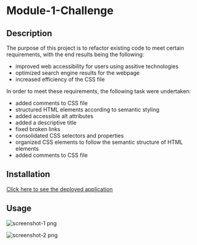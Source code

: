 # Module-1-Challenge

## Description

The purpose of this project is to refactor existing code to meet certain requirements, with the end results being the following: 
 * improved web accessibility for users using assitive technologies
 * optimized search engine results for the webpage
 * increased efficiency of the CSS file

In order to meet these requirements, the following task were undertaken:
 * added comments to CSS file
 * structured HTML elements according to semantic styling
 * added accessible alt attributes
 * added a descriptive title 
 * fixed broken links
 * consolidated CSS selectors and properties
 * organized CSS elements to follow the semantic structure of HTML elements
 * added comments to CSS file

## Installation

[Click here to see the deployed application](https://pinkhaze.github.io/module-1-challenge/)

## Usage

![screenshot-1 png](https://user-images.githubusercontent.com/55771228/236385489-abbd3f58-aa81-4a18-aa9a-302a1e1b6d48.png)

![screenshot-2 png](https://user-images.githubusercontent.com/55771228/236385696-e91dc929-be57-418b-9cbf-e1d351c15f6b.png)





